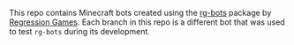This repo contains Minecraft bots created using the [rg-bots](https://www.npmjs.com/package/rg-bot) package by [Regression Games](https://www.regression.gg/).
Each branch in this repo is a different bot that was used to test `rg-bots` during its development.
